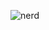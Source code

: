 <p align="center>
<h1>💻 computer student interested in databases, automations, and ai </h1>
</p>
  
<p align="center">
  <img src="https://media.tenor.com/F8LT-PIEWScAAAAM/nerd-nerd-emoji.gif" alt="nerd">
</p>
<!--
**MikeLuu99/MikeLuu99** is a ✨ _special_ ✨ repository because its `README.md` (this file) appears on your GitHub profile.

Here are some ideas to get you started:

- 🔭 I’m currently working on ...
- 🌱 I’m currently learning ...
- 👯 I’m looking to collaborate on ...
- 🤔 I’m looking for help with ...
- 💬 Ask me about ...
- 📫 How to reach me: ...
- 😄 Pronouns: ...
- ⚡ Fun fact: ...
-->
